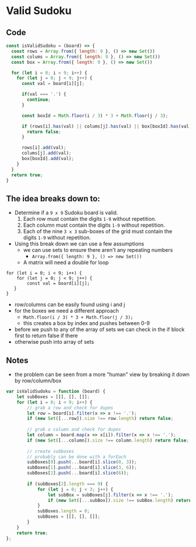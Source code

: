 # Valid Sudoku
## Code
``` js
const isValidSudoku = (board) => {
  const rows = Array.from({ length: 9 }, () => new Set())
  const colums = Array.from({ length: 9 }, () => new Set())
  const box = Array.from({ length: 9 }, () => new Set())

  for (let i = 0; i < 9; i++) {
    for (let j = 0; j < 9; j++) {
      const val = board[i][j];

      if(val === '.') {
        continue;
      }

      const boxId = Math.floor(i / 3) * 3 + Math.floor(j / 3);

      if (rows[i].has(val) || colums[j].has(val) || box[boxId].has(val)) {
        return false;
      }

      rows[i].add(val);
      colums[j].add(val);
      box[boxId].add(val);
    }
  }
  return true;
}
```

## The idea breaks down to:
- Determine if a `9 x 9` Sudoku board is valid.
	1. Each row must contain the digits `1-9` without repetition.
	2. Each column must contain the digits `1-9` without repetition.
	3. Each of the nine `3 x 3` sub-boxes of the grid must contain the digits `1-9` without repetition.
- Using this break down we can use a few assumptions
	- we can use sets to ensure there aren't any repeating numbers
		- `Array.from({ length: 9 }, () => new Set())`
	- A matrix will need a double for loop
```
for (let i = 0; i < 9; i++) {
    for (let j = 0; j < 9; j++) {
		const val = board[i][j];
   }
}
```
- row/columns can be easily found using i and j
- for the boxes we need a different approach
	- `Math.floor(i / 3) * 3 + Math.floor(j / 3);`
	- this creates a box by index and pushes between 0-9
- before we push to any of the array of sets we can check in the if block first to return false if there
- otherwise push into array of sets
## Notes
- the problem can be seen from a more "human" view by breaking it down by row/column/box
``` js
var isValidSudoku = function (board) {
	let subBoxes = [[], [], []];
	for (let i = 0; i < 9; i++) {
		// grab a row and check for dupes
		let row = board[i].filter(x => x !== '.');
		if (new Set([...row]).size !== row.length) return false;
		
		// grab a column and check for dupes
		let column = board.map(x => x[i]).filter(x => x !== '.');
		if (new Set([...column]).size !== column.length) return false;
		
		// create subboxes
		// probably can be done with a forEach
		subBoxes[0].push(...board[i].slice(0, 3));
		subBoxes[1].push(...board[i].slice(3, 6));
		subBoxes[2].push(...board[i].slice(6));
		
		if (subBoxes[2].length === 9) {
			for (let j = 0; j < 3; j++) {
				let subBox = subBoxes[j].filter(x => x !== '.');
				if (new Set([...subBox]).size !== subBox.length) return false;
			}
			subBoxes.length = 0;
			subBoxes = [[], [], []];
		}
	}
	return true;
};
```